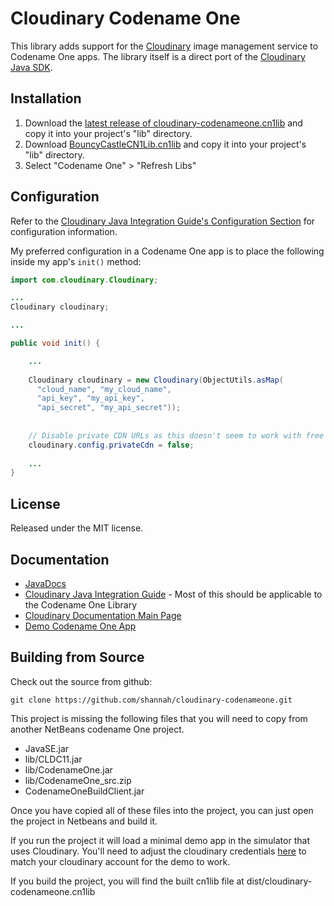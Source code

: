 # Cloudinary Codename One

This library adds support for the [Cloudinary](http://cloudinary.com/) image management service to Codename One apps.  The library itself is a direct port of the [Cloudinary Java SDK](http://cloudinary.com/documentation/java_integration).

## Installation

1. Download the [latest release of cloudinary-codenameone.cn1lib](https://github.com/shannah/cloudinary-codenameone/releases/latest) and copy it into your project's "lib" directory.
2. Download [BouncyCastleCN1Lib.cn1lib](https://github.com/chen-fishbein/bouncy-castle-codenameone-lib/raw/master/BouncyCastleCN1Lib.cn1lib) and copy it into your project's "lib" directory.
2. Select "Codename One" > "Refresh Libs"

## Configuration

Refer to the [Cloudinary Java Integration Guide's Configuration Section](http://cloudinary.com/documentation/java_integration#configuration) for configuration information.  

My preferred configuration in a Codename One app is to place the following inside my app's `init()` method:

```java
import com.cloudinary.Cloudinary;

...
Cloudinary cloudinary;

...

public void init() {

    ...
    
    Cloudinary cloudinary = new Cloudinary(ObjectUtils.asMap(
      "cloud_name", "my_cloud_name",
      "api_key", "my_api_key",
      "api_secret", "my_api_secret"));
      
      
    // Disable private CDN URLs as this doesn't seem to work with free accounts
    cloudinary.config.privateCdn = false;
    
    ...
}
```

## License

Released under the MIT license. 

## Documentation

* [JavaDocs](http://shannah.github.io/cloudinary-codenameone/javadoc/)
* [Cloudinary Java Integration Guide](http://cloudinary.com/documentation/java_integration) - Most of this should be applicable to the Codename One Library
* [Cloudinary Documentation Main Page](http://cloudinary.com/documentation/)
* [Demo Codename One App](https://github.com/shannah/cloudinary-codenameone/blob/master/src/com/codename1/cloudinary/CloudinaryDemo.java)

## Building from Source

Check out the source from github:

```
git clone https://github.com/shannah/cloudinary-codenameone.git
```

This project is missing the following files that you will need to copy from another NetBeans codename One project.

* JavaSE.jar
* lib/CLDC11.jar
* lib/CodenameOne.jar
* lib/CodenameOne_src.zip
* CodenameOneBuildClient.jar

Once you have copied all of these files into the project, you can just open the project in Netbeans and build it.  

If you run the project it will load a minimal demo app in the simulator that uses Cloudinary.  You'll need to adjust the cloudinary credentials [here](https://github.com/shannah/cloudinary-codenameone/blob/master/src/com/codename1/cloudinary/CloudinaryDemo.java#L28) to match your cloudinary account for the demo to work.

If you build the project, you will find the built cn1lib file at dist/cloudinary-codenameone.cn1lib

